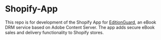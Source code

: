 Shopify-App
===========

This repo is for development of the Shopify App for [EditionGuard](http://www.editionguard.com), an eBook DRM service based on Adobe Content Server. The app adds secure eBook sales and delivery functionality to Shopify stores.
